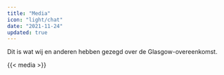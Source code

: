 ```yaml
---
title: "Media"
icon: "light/chat"
date: "2021-11-24"
updated: true
---
```


Dit is wat wij en anderen hebben gezegd over de Glasgow-overeenkomst.  

{{< media >}}